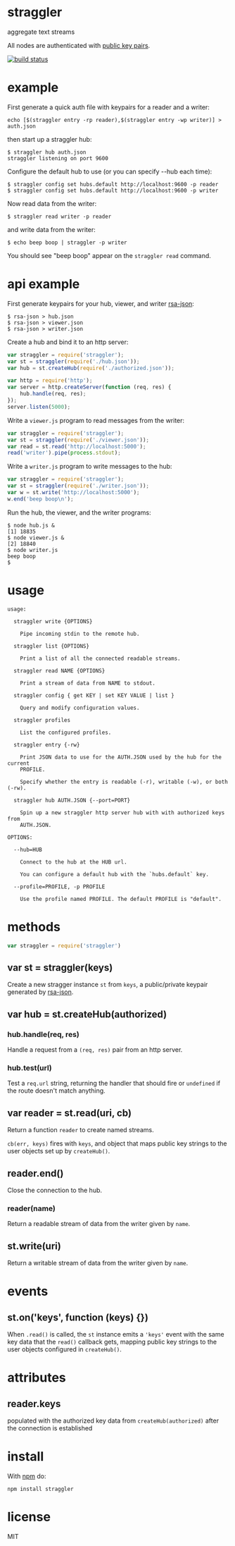 # straggler

aggregate text streams

All nodes are authenticated with
[public key pairs](https://github.com/substack/secure-peer).

[![build status](https://secure.travis-ci.org/substack/straggler.png)](http://travis-ci.org/substack/straggler)

# example

First generate a quick auth file with keypairs for a reader and a writer:

```
echo [$(straggler entry -rp reader),$(straggler entry -wp writer)] > auth.json
```

then start up a straggler hub:

```
$ straggler hub auth.json
straggler listening on port 9600
```

Configure the default hub to use (or you can specify --hub each time):

```
$ straggler config set hubs.default http://localhost:9600 -p reader
$ straggler config set hubs.default http://localhost:9600 -p writer
```

Now read data from the writer:

```
$ straggler read writer -p reader
```

and write data from the writer:

```
$ echo beep boop | straggler -p writer
```

You should see "beep boop" appear on the `straggler read` command.

# api example

First generate keypairs for your hub, viewer, and writer
[rsa-json](https://github.com/substack/rsa-json):

```
$ rsa-json > hub.json
$ rsa-json > viewer.json
$ rsa-json > writer.json
```

Create a hub and bind it to an http server:

``` js
var straggler = require('straggler');
var st = straggler(require('./hub.json'));
var hub = st.createHub(require('./authorized.json'));

var http = require('http');
var server = http.createServer(function (req, res) {
    hub.handle(req, res);
});
server.listen(5000);
```

Write a `viewer.js` program to read messages from the writer:

``` js
var straggler = require('straggler');
var st = straggler(require('./viewer.json'));
var read = st.read('http://localhost:5000');
read('writer').pipe(process.stdout);
```

Write a `writer.js` program to write messages to the hub:

``` js
var straggler = require('straggler');
var st = straggler(require('./writer.json'));
var w = st.write('http://localhost:5000');
w.end('beep boop\n');
```

Run the hub, the viewer, and the writer programs:

```
$ node hub.js &
[1] 18835
$ node viewer.js &
[2] 18840
$ node writer.js
beep boop
$ 
```

# usage

```
usage:

  straggler write {OPTIONS}

    Pipe incoming stdin to the remote hub.

  straggler list {OPTIONS}

    Print a list of all the connected readable streams.

  straggler read NAME {OPTIONS}

    Print a stream of data from NAME to stdout.

  straggler config { get KEY | set KEY VALUE | list }

    Query and modify configuration values.

  straggler profiles

    List the configured profiles.

  straggler entry {-rw}

    Print JSON data to use for the AUTH.JSON used by the hub for the current
    PROFILE.
    
    Specify whether the entry is readable (-r), writable (-w), or both (-rw).

  straggler hub AUTH.JSON {--port=PORT}

    Spin up a new straggler http server hub with with authorized keys from
    AUTH.JSON.

OPTIONS:

  --hub=HUB
 
    Connect to the hub at the HUB url.
 
    You can configure a default hub with the `hubs.default` key.

  --profile=PROFILE, -p PROFILE

    Use the profile named PROFILE. The default PROFILE is "default".

```

# methods

``` js
var straggler = require('straggler')
```

## var st = straggler(keys)

Create a new stragger instance `st` from `keys`, a public/private keypair
generated by [rsa-json](https://github.com/substack/rsa-json).

## var hub = st.createHub(authorized)

###  hub.handle(req, res)

Handle a request from a `(req, res)` pair from an http server.

### hub.test(url)

Test a `req.url` string, returning the handler that should fire or `undefined`
if the route doesn't match anything.

## var reader = st.read(uri, cb)

Return a function `reader` to create named streams.

`cb(err, keys)` fires with `keys`, and object that maps public key strings to
the user objects set up by `createHub()`.

## reader.end()

Close the connection to the hub.

### reader(name)

Return a readable stream of data from the writer given by `name`.

## st.write(uri)

Return a writable stream of data from the writer given by `name`.

# events

## st.on('keys', function (keys) {})

When `.read()` is called, the `st` instance emits a `'keys'` event with the same
key data that the `read()` callback gets, mapping public key strings to the user
objects configured in `createHub()`.

# attributes

## reader.keys

populated with the authorized key data from `createHub(authorized)` after the
connection is established

# install

With [npm](https://npmjs.org) do:

```
npm install straggler
```

# license

MIT
